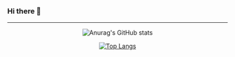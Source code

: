 ### Hi there 👋

<div align=center>
<hr>

![Anurag's GitHub stats](https://github-readme-stats.vercel.app/api?username=ssj5638&show_icons=true&theme=radical)

[![Top Langs](https://github-readme-stats.vercel.app/api/top-langs/?username=ssj5638&layout=compact&theme=radical)](https://github.com/anuraghazra/github-readme-stats)

</div>
<!--
[![Hits](https://hits.seeyoufarm.com/api/count/incr/badge.svg?url=https%3A%2F%2Fgithub.com%2Fhobosi&count_bg=%238AE3DD&title_bg=%235D6C60&icon=&icon_color=%232F2727&title=hits&edge_flat=false)](https://hits.seeyoufarm.com)

**hobosi/hobosi** is a ✨ _special_ ✨ repository because its `README.md` (this file) appears on your GitHub profile.

Here are some ideas to get you started:

- 🔭 I’m currently working on ...
- 🌱 I’m currently learning ...
- 👯 I’m looking to collaborate on ...
- 🤔 I’m looking for help with ...
- 💬 Ask me about ...
- 📫 How to reach me: ...
- 😄 Pronouns: ...
- ⚡ Fun fact: ...
-->
﻿
